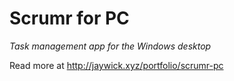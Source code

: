 # Scrumr for PC

_Task management app for the Windows desktop_

Read more at <http://jaywick.xyz/portfolio/scrumr-pc>

